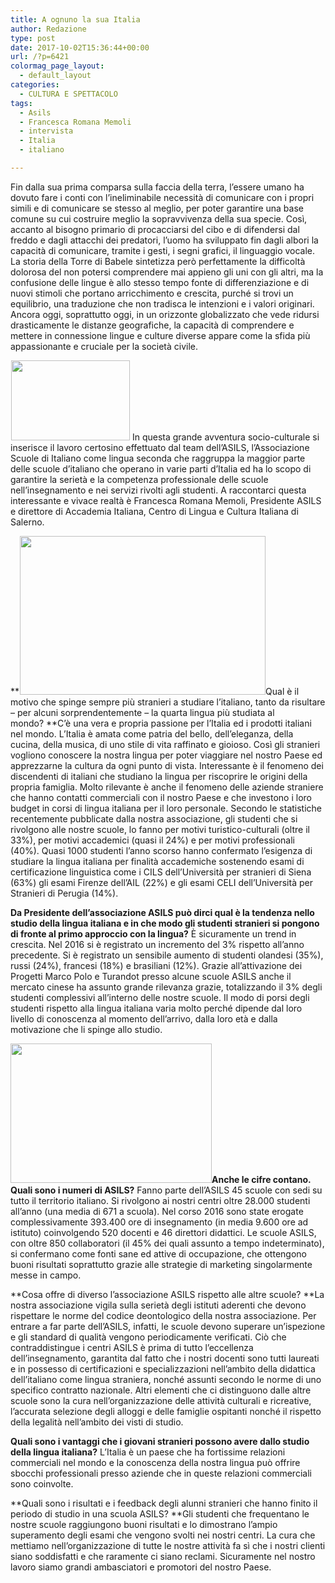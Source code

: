 ```yaml
---
title: A ognuno la sua Italia
author: Redazione
type: post
date: 2017-10-02T15:36:44+00:00
url: /?p=6421
colormag_page_layout:
  - default_layout
categories:
  - CULTURA E SPETTACOLO
tags:
  - Asils
  - Francesca Romana Memoli
  - intervista
  - Italia
  - italiano

---
```

Fin dalla sua prima comparsa sulla faccia della terra, l&#8217;essere umano ha dovuto fare i conti con l&#8217;ineliminabile necessità di comunicare con i propri simili e di comunicare se stesso al meglio, per poter garantire una base comune su cui costruire meglio la sopravvivenza della sua specie. Così, accanto al bisogno primario di procacciarsi del cibo e di difendersi dal freddo e dagli attacchi dei predatori, l&#8217;uomo ha sviluppato fin dagli albori la capacità di comunicare, tramite i gesti, i segni grafici, il linguaggio vocale. La storia della Torre di Babele sintetizza però perfettamente la difficoltà dolorosa del non potersi comprendere mai appieno gli uni con gli altri, ma la confusione delle lingue è allo stesso tempo fonte di differenziazione e di nuovi stimoli che portano arricchimento e crescita, purché si trovi un equilibrio, una traduzione che non tradisca le intenzioni e i valori originari. Ancora oggi, soprattutto oggi, in un orizzonte globalizzato che vede ridursi drasticamente le distanze geografiche, la capacità di comprendere e mettere in connessione lingue e culture diverse appare come la sfida più appassionante e cruciale per la società civile.

[<img decoding="async" loading="lazy" class="alignnone size-medium wp-image-6425" src="https://progressonline.it/wp-content/uploads/2017/10/Logo-ASILS-1.tif" alt="" width="1" height="1" />][1]<img decoding="async" loading="lazy" class=" wp-image-6426 alignleft" src="https://progressonline.it/wp-content/uploads/2017/10/Logo-ASILS-300x202.jpg" alt="" width="190" height="128" /> In questa grande avventura socio-culturale si inserisce il lavoro certosino effettuato dal team dell’ASILS, l&#8217;Associazione Scuole di Italiano come lingua seconda che raggruppa la maggior parte delle scuole d’italiano che operano in varie parti d’Italia ed ha lo scopo di garantire la serietà e la competenza professionale delle scuole nell’insegnamento e nei servizi rivolti agli studenti. A raccontarci questa interessante e vivace realtà è Francesca Romana Memoli, Presidente ASILS e direttore di Accademia Italiana, Centro di Lingua e Cultura Italiana di Salerno.

**[<img decoding="async" loading="lazy" class="alignnone size-medium wp-image-6423" src="https://progressonline.it/wp-content/uploads/2017/10/Logo-ASILS.tif" alt="" width="1" height="1" />][2]<img decoding="async" loading="lazy" class="wp-image-6424 alignright" src="https://progressonline.it/wp-content/uploads/2017/10/CZ7B7645-300x194.jpg" alt="" width="393" height="254" />Qual è il motivo che spinge sempre più stranieri a studiare l’italiano, tanto da risultare – per alcuni sorprendentemente &#8211; la quarta lingua più studiata al mondo? **C’è una vera e propria passione per l’Italia ed i prodotti italiani nel mondo. L’Italia è amata come patria del bello, dell’eleganza, della cucina, della musica, di uno stile di vita raffinato e gioioso. Così gli stranieri vogliono conoscere la nostra lingua per poter viaggiare nel nostro Paese ed apprezzarne la cultura da ogni punto di vista. Interessante è il fenomeno dei discendenti di italiani che studiano la lingua per riscoprire le origini della propria famiglia. Molto rilevante è anche il fenomeno delle aziende straniere che hanno contatti commerciali con il nostro Paese e che investono i loro budget in corsi di lingua italiana per il loro personale. Secondo le statistiche recentemente pubblicate dalla nostra associazione, gli studenti che si rivolgono alle nostre scuole, lo fanno per motivi turistico-culturali (oltre il 33%), per motivi accademici (quasi il 24%) e per motivi professionali (40%). Quasi 1000 studenti l’anno scorso hanno confermato l’esigenza di studiare la lingua italiana per finalità accademiche sostenendo esami di certificazione linguistica come i CILS dell’Università per stranieri di Siena (63%) gli esami Firenze dell’AIL (22%) e gli esami CELI dell’Università per Stranieri di Perugia (14%).

**Da Presidente dell’associazione ASILS può dirci qual è la tendenza nello studio della lingua italiana e in che modo gli studenti stranieri si pongono di fronte al primo approccio con la lingua?** È sicuramente un trend in crescita. Nel 2016 si è registrato un incremento del 3% rispetto all’anno precedente. Si è registrato un sensibile aumento di studenti olandesi (35%), russi (24%), francesi (18%) e brasiliani (12%). Grazie all’attivazione dei Progetti Marco Polo e Turandot presso alcune scuole ASILS anche il mercato cinese ha assunto grande rilevanza grazie, totalizzando il 3% degli studenti complessivi all’interno delle nostre scuole. Il modo di porsi degli studenti rispetto alla lingua italiana varia molto perché dipende dal loro livello di conoscenza al momento dell’arrivo, dalla loro età e dalla motivazione che li spinge allo studio.

**<img decoding="async" loading="lazy" class=" wp-image-6430 alignleft" src="https://progressonline.it/wp-content/uploads/2017/10/CZ7B7651-300x208.jpg" alt="" width="322" height="223" />Anche le cifre contano. Quali sono i numeri di ASILS?** Fanno parte dell’ASILS 45 scuole con sedi su tutto il territorio italiano. Si rivolgono ai nostri centri oltre 28.000 studenti all’anno (una media di 671 a scuola). Nel corso 2016 sono state erogate complessivamente 393.400 ore di insegnamento (in media 9.600 ore ad istituto) coinvolgendo 520 docenti e 46 direttori didattici. Le scuole ASILS, con oltre 850 collaboratori (il 45% dei quali assunto a tempo indeterminato), si confermano come fonti sane ed attive di occupazione, che ottengono buoni risultati soprattutto grazie alle strategie di marketing singolarmente messe in campo.

**Cosa offre di diverso l’associazione ASILS rispetto alle altre scuole? **La nostra associazione vigila sulla serietà degli istituti aderenti che devono rispettare le norme del codice deontologico della nostra associazione. Per entrare a far parte dell’ASILS, infatti, le scuole devono superare un’ispezione e gli standard di qualità vengono periodicamente verificati. Ciò che contraddistingue i centri ASILS è prima di tutto l’eccellenza dell’insegnamento, garantita dal fatto che i nostri docenti sono tutti laureati e in possesso di certificazioni e specializzazioni nell’ambito della didattica dell’italiano come lingua straniera, nonché assunti secondo le norme di uno specifico contratto nazionale. Altri elementi che ci distinguono dalle altre scuole sono la cura nell’organizzazione delle attività culturali e ricreative, l’accurata selezione degli alloggi e delle famiglie ospitanti nonché il rispetto della legalità nell’ambito dei visti di studio.

**Quali sono i vantaggi che i giovani stranieri possono avere dallo studio della lingua italiana?** L’Italia è un paese che ha fortissime relazioni commerciali nel mondo e la conoscenza della nostra lingua può offrire sbocchi professionali presso aziende che in queste relazioni commerciali sono coinvolte.

**Quali sono i risultati e i feedback degli alunni stranieri che hanno finito il periodo di studio in una scuola ASILS? **Gli studenti che frequentano le nostre scuole raggiungono buoni risultati e lo dimostrano l’ampio superamento degli esami che vengono svolti nei nostri centri. La cura che mettiamo nell’organizzazione di tutte le nostre attività fa sì che i nostri clienti siano soddisfatti e che raramente ci siano reclami. Sicuramente nel nostro lavoro siamo grandi ambasciatori e promotori del nostro Paese.

 [1]: https://progressonline.it/wp-content/uploads/2017/10/Logo-ASILS-1.tif
 [2]: https://progressonline.it/wp-content/uploads/2017/10/Logo-ASILS.tif